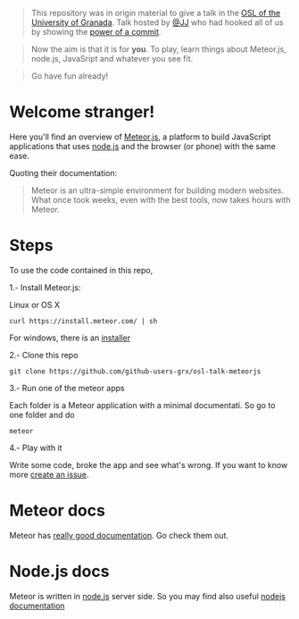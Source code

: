 > This repository was in origin material to give a talk in the [OSL of the University of Granada](http://osl.ugr.es). Talk hosted by [@JJ](https://github.com/JJ) who had hooked all of us by showing the [power of a commit](https://github.com/JJ/top-github-users-data/issues/2).

> Now the aim is that it is for **you**. To play, learn things about Meteor.js, node.js, JavaSript and whatever you see fit.

> Go have fun already!

# Welcome stranger!

Here you'll find an overview of [Meteor.js](http://www.meteor.com), a platform to build JavaScript applications that uses [node.js](http://nodejs.org) and the browser (or phone) with the same ease.

Quoting their documentation:

>Meteor is an ultra-simple environment for building modern websites. What once took weeks, even with the best tools, now takes hours with Meteor.

# Steps

To use the code contained in this repo,

1.- Install Meteor.js:

Linux or OS X

    curl https://install.meteor.com/ | sh

For windows, there is an [installer](http://win.meteor.com)

2.- Clone this repo

    git clone https://github.com/github-users-grx/osl-talk-meteorjs

3.- Run one of the meteor apps

Each folder is a Meteor application with a minimal documentati. So go to one folder and do

    meteor

4.- Play with it

Write some code, broke the app and see what's wrong. If you want to know more [create an issue](https://github.com/github-users-grx/osl-talk-meteorjs/issues/new).

# Meteor docs

Meteor has [really good documentation](http://docs.meteor.com). Go check them out.

# Node.js docs

Meteor is written in [node.js](http://nodejs.org) server side. So you may find also useful [nodejs documentation](http://nodejs.org/api)
